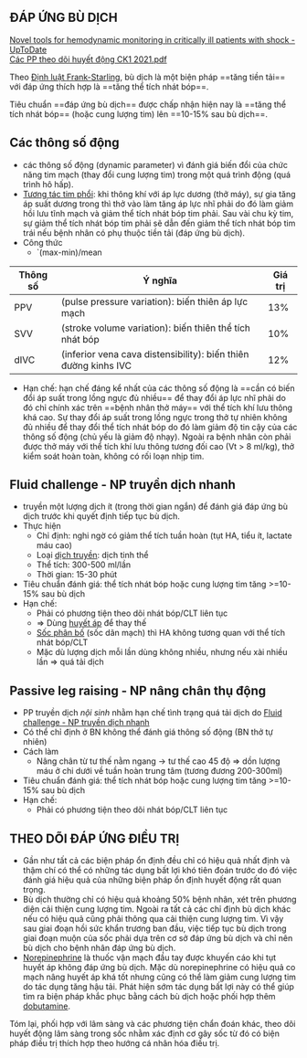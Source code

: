 ## ĐÁP ỨNG BÙ DỊCH  
  
[Novel tools for hemodynamic monitoring in critically ill patients with shock - UpToDate](https://www.uptodate.com/contents/novel-tools-for-hemodynamic-monitoring-in-critically-ill-patients-with-shock)  
[Các PP theo dõi huyết động CK1 2021.pdf](C%C3%A1c%20PP%20theo%20d%C3%B5i%20huy%E1%BA%BFt%20%C4%91%E1%BB%99ng%20CK1%202021.pdf)  
  
  
Theo [Định luật Frank-Starling](./%C4%90%E1%BB%8Bnh%20lu%E1%BA%ADt%20Frank-Starling.md), bù dịch là một biện pháp ==tăng tiền tải== với đáp ứng thích hợp là ==tăng thể tích nhát bóp==.  
  
Tiêu chuẩn ==đáp ứng bù dịch== được chấp nhận hiện nay là ==tăng thể tích nhát bóp== (hoặc cung lượng tim) lên ==10-15% sau bù dịch==.  
  
## Các thông số động  
- các thông số động (dynamic parameter) vì đánh giá biến đổi của chức năng tim mạch (thay đổi cung lượng tim) trong một quá trình động (quá trình hô hấp).  
- [Tương tác tim phổi](T%C6%B0%C6%A1ng%20t%C3%A1c%20tim%20ph%E1%BB%95i.md): khi thông khí với áp lực dương (thở máy), sự gia tăng áp suất dương trong thì thở vào làm tăng áp lực nhĩ phải do đó làm giảm hồi lưu tĩnh mạch và giảm thể tích nhát bóp tim phải. Sau vài chu kỳ tim, sự giảm thể tích nhát bóp tim phải sẽ dẫn đến giảm thể tích nhát bóp tim trái nếu bệnh nhân có phụ thuộc tiền tải (đáp ứng bù dịch).  
- Công thức  
	- `(max-min)/mean  
  
| Thông số | Ý nghĩa                                                         | Giá trị |  
| -------- | --------------------------------------------------------------- | ------- |  
| PPV      | (pulse pressure variation): biến thiên áp lực mạch              | 13%     |  
| SVV      | (stroke volume variation): biến thiên thể tích nhát bóp         | 10%     |  
| dIVC     | (inferior vena cava distensibility): biến thiên đường kinhs IVC | 12%     |  
- Hạn chế: hạn chế đáng kể nhất của các thông số động là ==cần có biến đổi áp suất trong lồng ngực đủ nhiều== để thay đổi áp lực nhĩ phải do đó chỉ chính xác trên ==bệnh nhân thở máy== với thể tích khí lưu thông khá cao. Sự thay đổi áp suất trong lồng ngực trong thở tự nhiên không đủ nhiều để thay đổi thể tích nhát bóp do đó làm giảm độ tin cậy của các thông số động (chủ yếu là giảm độ nhạy). Ngoài ra bệnh nhân còn phải được thở máy với thể tích khí lưu thông tương đối cao (Vt > 8 ml/kg), thở kiểm soát hoàn toàn, không có rối loạn nhịp tim.  
  
## Fluid challenge - NP truyền dịch nhanh  
- truyền một lượng dịch ít (trong thời gian ngắn) để đánh giá đáp ứng bù dịch trước khi quyết định tiếp tục bù dịch.  
- Thực hiện  
	- Chỉ định: nghi ngờ có giảm thể tích tuần hoàn (tụt HA, tiểu ít, lactate máu cao)  
	- Loại [dịch truyền](./D%E1%BB%8ACH%20TRUY%E1%BB%80N.md): dịch tinh thể  
	- Thể tích: 300-500 ml/lần  
	- Thời gian: 15-30 phút  
- Tiêu chuẩn đánh giá: thể tích nhát bóp hoặc cung lượng tim tăng >=10-15% sau bù dịch  
- Hạn chế:   
	- Phải có phương tiện theo dõi nhát bóp/CLT liên tục  
	- => Dùng [huyết áp](huy%E1%BA%BFt%20%C3%A1p.md) để thay thế  
	- [Sốc phân bố](S%E1%BB%91c%20ph%C3%A2n%20b%E1%BB%91.md) (sốc dãn mạch) thì HA không tương quan với thể tích nhát bóp/CLT  
	- Mặc dù lượng dịch mỗi lần dùng không nhiều, nhưng nếu xài nhiều lần => quá tải dịch  
## Passive leg raising - NP nâng chân thụ động  
- PP truyền dịch *nội sinh* nhằm hạn chế tình trạng quá tải dịch do [Fluid challenge - NP truyền dịch nhanh](%C4%90%C3%A1p%20%E1%BB%A9ng%20b%C3%B9%20d%E1%BB%8Bch.md#Fluid%20challenge%20-%20NP%20truyền%20dịch%20nhanh)  
- Có thể chỉ định ở BN không thể đánh giá thông số động (BN thở tự nhiên)  
- Cách làm  
	- Nâng chân từ tư thế nằm ngang -> tư thế cao 45 độ => dồn lượng máu ở chi dưới về tuần hoàn trung tâm (tương đương 200-300ml)  
- Tiêu chuẩn đánh giá: thể tích nhát bóp hoặc cung lượng tim tăng >=10-15% sau bù dịch  
- Hạn chế:   
	- Phải có phương tiện theo dõi nhát bóp/CLT liên tục  
  
## THEO DÕI ĐÁP ỨNG ĐIỀU TRỊ  
- Gần như tất cả các biện pháp ổn định đều chỉ có hiệu quả nhất định và thậm chí có thể có những tác dụng bất lợi khó tiên đoán trước do đó việc đánh giá hiệu quả của những biện pháp ổn định huyết động rất quan trọng.  
- Bù dịch thường chỉ có hiệu quả khoảng 50% bệnh nhân, xét trên phương diện cải thiện cung lượng tim. Ngoài ra tất cả các chỉ định bù dịch khác nếu có hiệu quả cũng phải thông qua cải thiện cung lượng tim. Vì vậy sau giai đoạn hồi sức khẩn trương ban đầu, việc tiếp tục bù dịch trong giai đoạn muộn của sốc phải dựa trên cơ sở đáp ứng bù dịch và chỉ nên bù dịch cho bệnh nhân đáp ứng bù dịch.  
- [Norepinephrine](./Drug/Norepinephrine.md) là thuốc vận mạch đầu tay được khuyến cáo khi tụt huyết áp không đáp ứng bù dịch. Mặc dù norepinephrine có hiệu quả co mạch nâng huyết áp khá tốt nhưng cũng có thể làm giảm cung lượng tim do tác dụng tăng hậu tải. Phát hiện sớm tác dụng bất lợi này có thể giúp tìm ra biện pháp khắc phục bằng cách bù dịch hoặc phối hợp thêm [dobutamine](./Drug/Dobutamine.md).  
  
Tóm lại, phối hợp với lâm sàng và các phương tiện chẩn đoán khác, theo dõi huyết động lâm sàng trong sốc nhằm xác định cơ gây sốc từ đó có biện pháp điều trị thích hợp theo hướng cá nhân hóa điều trị.